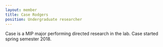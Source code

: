 ```yaml
---
layout: member
title: Case Rodgers
position: Undergraduate researcher
---
```


Case is a MIP major performing directed research in the lab.  Case started spring semester 2018.
